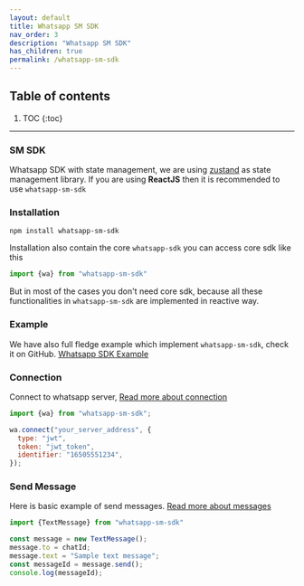 ```yaml
---
layout: default
title: Whatsapp SM SDK
nav_order: 3
description: "Whatsapp SM SDK"
has_children: true
permalink: /whatsapp-sm-sdk
---
```


## Table of contents

1. TOC
{:toc}

---

### SM SDK
Whatsapp SDK with state management, we are using [zustand](https://github.com/pmndrs/zustand) as state management library.
If you are using **ReactJS** then it is recommended to use `whatsapp-sm-sdk`

### Installation

```shell
npm install whatsapp-sm-sdk
```

Installation also contain the core `whatsapp-sdk` you can access core sdk like this
```js
import {wa} from "whatsapp-sm-sdk"
```
But in most of the cases you don't need core sdk, because all these functionalities in `whatsapp-sm-sdk` are implemented in reactive way.

### Example
We have also full fledge example which implement `whatsapp-sm-sdk`, check it on GitHub.
[Whatsapp SDK Example](https://github.com/BitRespond/wa-test-frontend)

### Connection
Connect to whatsapp server, [Read more about connection](whatsapp-sm-sdk/connection)

```js
import {wa} from "whatsapp-sm-sdk";

wa.connect("your_server_address", {
  type: "jwt",
  token: "jwt_token",
  identifier: "16505551234",
});
```

### Send Message
Here is basic example of send messages. [Read more about messages](whatsapp-sm-sdk/message)

```js
import {TextMessage} from "whatsapp-sm-sdk"

const message = new TextMessage();
message.to = chatId;
message.text = "Sample text message";
const messageId = message.send();
console.log(messageId);
```

